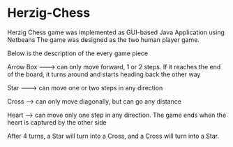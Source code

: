 # Herzig-Chess

Herzig Chess game was implemented as GUI-based Java Application using Netbeans
The game was designed as the two human player game.

Below is the description of the every game piece

Arrow Box ---> can only move forward, 1 or 2 steps. If it reaches the end of the board, it turns around and starts heading back the other way

Star ---> can move one or two steps in any direction

Cross --> can only move diagonally, but can go any distance

Heart --> can move only one step in any direction. The game ends when the heart is captured by the other side


After 4 turns, a Star will turn into a Cross, and a Cross will turn into a Star.
